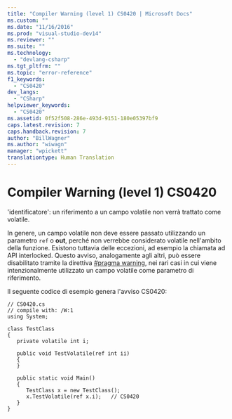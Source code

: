 ```yaml
---
title: "Compiler Warning (level 1) CS0420 | Microsoft Docs"
ms.custom: ""
ms.date: "11/16/2016"
ms.prod: "visual-studio-dev14"
ms.reviewer: ""
ms.suite: ""
ms.technology: 
  - "devlang-csharp"
ms.tgt_pltfrm: ""
ms.topic: "error-reference"
f1_keywords: 
  - "CS0420"
dev_langs: 
  - "CSharp"
helpviewer_keywords: 
  - "CS0420"
ms.assetid: 0f52f508-286e-493d-9151-180e05397bf9
caps.latest.revision: 7
caps.handback.revision: 7
author: "BillWagner"
ms.author: "wiwagn"
manager: "wpickett"
translationtype: Human Translation
---
```

# Compiler Warning (level 1) CS0420
'identificatore': un riferimento a un campo volatile non verrà trattato come volatile.  
  
 In genere, un campo volatile non deve essere passato utilizzando un parametro `ref` o **out**, perché non verrebbe considerato volatile nell'ambito della funzione.  Esistono tuttavia delle eccezioni, ad esempio la chiamata ad API interlocked.  Questo avviso, analogamente agli altri, può essere disabilitato tramite la direttiva [\#pragma warning](../../../csharp/language-reference/preprocessor-directives/preprocessor-pragma-warning.md), nei rari casi in cui viene intenzionalmente utilizzato un campo volatile come parametro di riferimento.  
  
 Il seguente codice di esempio genera l'avviso CS0420:  
  
```  
// CS0420.cs  
// compile with: /W:1  
using System;  
  
class TestClass  
{  
   private volatile int i;  
  
   public void TestVolatile(ref int ii)  
   {  
   }  
  
   public static void Main()  
   {  
      TestClass x = new TestClass();  
      x.TestVolatile(ref x.i);   // CS0420   
   }  
}  
```